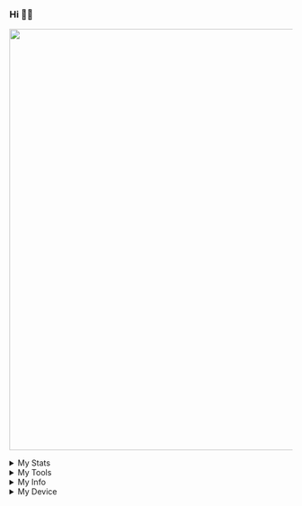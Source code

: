 ### Hi 👋👋

<p align='centre'><a href='https://t.me/Paramatin7'><img src='https://telegra.ph/file/918273a8e97047f96eeb9.jpg' width='750"'></a></p>

<details>
<summary>My Stats</summary><p align='centre'><img src='https://github-readme-stats.vercel.app/api?username=Paramatin-OP&show_icons=true&theme=midnight-purple' width='500"'></p><p align='centre'><img src='https://komarev.com/ghpvc/?username=Paramatin-op&label=My%20Profile%20Views&color=blueviolet&style=plastic' width='175"'></p>
<p align='Right'><img src='https://github-readme-streak-stats.herokuapp.com/?user=paramatin-op&theme=midnight-purple&show_icon=true' width='500"'></p> 
</details>
<details>
  <summary>My Tools</summary>

<p align='centre'><img src='https://github-readme-stats.vercel.app/api/top-langs/?username=Paramatin-OP&theme=midnight-purple' width='500"' height='300"'></p><p align ="right">
  <br />
  <code><img width="10%"  src="https://www.vectorlogo.zone/logos/json/json-ar21.svg"></code>
  <code><img width="10%"   src="https://www.vectorlogo.zone/logos/git-scm/git-scm-ar21.svg"></code>
  <code><img width="10%"   src="https://www.vectorlogo.zone/logos/python/python-ar21.svg"></code>
  <br />
  <code><img width="10%"  src="https://www.vectorlogo.zone/logos/mysql/mysql-ar21.svg"></code>
  <code><img width="10%"  src="https://www.vectorlogo.zone/logos/sqlite/sqlite-ar21.svg"></code>
  <code><img width="10%"  src="https://www.vectorlogo.zone/logos/firebase/firebase-ar21.svg"></code>
  <br />
  <code><img width="10%"  src="https://www.vectorlogo.zone/logos/w3_html5/w3_html5-ar21.svg"></code>
  <code><img width="10%"  src="https://www.vectorlogo.zone/logos/github/github-ar21.svg"></code>
  <code><img width="10%"  src="https://www.vectorlogo.zone/logos/gitlab/gitlab-ar21.svg"></code>
  <br>
</p>  
</details>

<details>
<summary>My Info</summary>

- State- India, Maharashtra

- Class- 11th

- Fun Fact- I Never Thought That you will Visit my Git profile😂😂

Im Curently Working on Black-Lightning Userbot and Enjoying in Lightning Team

- I did some silly mistake like not giving credits

- I Reallised That Makin A Modules Takes effort 
My Favourites :)

- fav. DJ- Alan Walker <p align='centre'><a href='https://www.instagram.com/alanwalkermusic/'><img src='https://telegra.ph/file/379a29bcd73a448e0aa33.jpg' width='125"'></a></p>

- Fav Singer-Julie Bergan <p align='centre'><a href='https://www.instagram.com/juliebergan/'><img src='https://telegra.ph/file/aef4ea32e854169205421.jpg' width='125"'></a></p> 

- Fav. Song- Ignite, Diamond Heart, Different World, etc.....
</details>
<details>
  <summary>My Device</summary>

- Dell Inspiron 5570 

- No more than this, now follow me and get lost xD
  </details>





